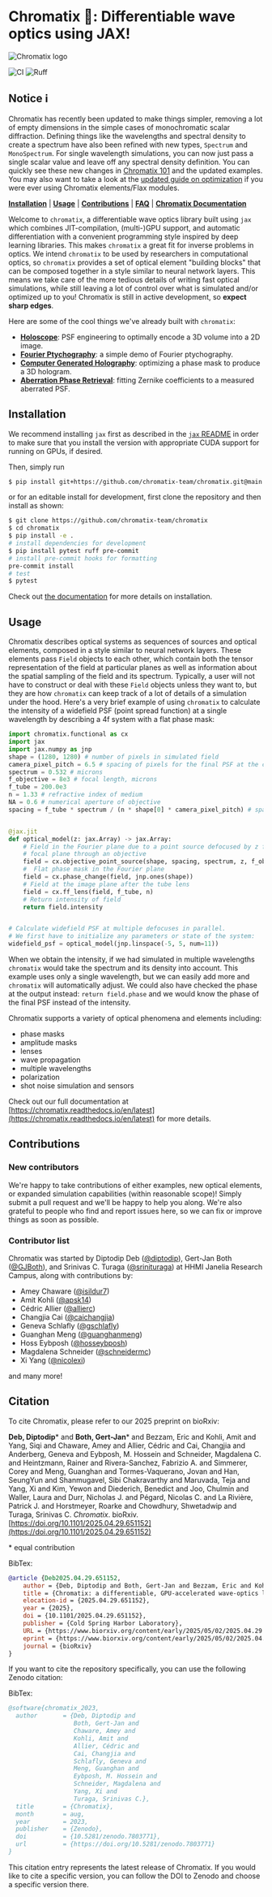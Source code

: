 # Chromatix 🔬: Differentiable wave optics using JAX!
<picture>
  <source media="(prefers-color-scheme: dark)" srcset="https://github.com/chromatix-team/chromatix/blob/main/docs/media/logo_text_white.png?raw=true">
  <source media="(prefers-color-scheme: light)" srcset="https://github.com/chromatix-team/chromatix/blob/main/docs/media/logo_text_black.png?raw=true">
  <img alt="Chromatix logo" src="https://github.com/chromatix-team/chromatix/blob/main/docs/media/logo_text_black.png?raw=true">
</picture>

![CI](https://github.com/chromatix-team/chromatix/actions/workflows/test.yaml/badge.svg) ![Ruff](https://github.com/chromatix-team/chromatix/actions/workflows/format_lint.yaml/badge.svg)

## Notice ℹ️
Chromatix has recently been updated to make things simpler, removing a lot of empty dimensions in the simple cases of monochromatic scalar diffraction. Defining things like the wavelengths and spectral density to create a spectrum have also been refined with new types, `Spectrum` and `MonoSpectrum`. For single wavelength simulations, you can now just pass a single scalar value and leave off any spectral density definition. You can quickly see these new changes in [Chromatix 101](https://chromatix.readthedocs.io/en/latest/101/) and the updated examples. You may also want to take a look at the [updated guide on optimization](https://chromatix.readthedocs.io/en/latest/training/) if you were ever using Chromatix elements/Flax modules.

[**Installation**](#installation)
| [**Usage**](#usage)
| [**Contributions**](#contributions)
| [**FAQ**](https://chromatix.readthedocs.io/en/latest/FAQ/)
| [**Chromatix Documentation**](https://chromatix.readthedocs.io/en/latest/)

Welcome to `chromatix`, a differentiable wave optics library built using `jax` which combines JIT-compilation, (multi-)GPU support, and automatic differentiation with a convenient programming style inspired by deep learning libraries. This makes `chromatix` a great fit for inverse problems in optics. We intend `chromatix` to be used by researchers in computational optics, so `chromatix` provides a set of optical element "building blocks" that can be composed together in a style similar to neural network layers. This means we take care of the more tedious details of writing fast optical simulations, while still leaving a lot of control over what is simulated and/or optimized up to you! Chromatix is still in active development, so **expect sharp edges**.

Here are some of the cool things we've already built with `chromatix`:

- [**Holoscope**](docs/examples/holoscope.ipynb): PSF engineering to optimally encode a 3D volume into a 2D image.
- [**Fourier Ptychography**](docs/examples/fourier_ptychography.ipynb): a simple demo of Fourier ptychography.
- [**Computer Generated Holography**](docs/examples/cgh.ipynb): optimizing a phase mask to produce a 3D hologram.
- [**Aberration Phase Retrieval**](docs/examples/zernike_fitting.ipynb): fitting Zernike coefficients to a measured aberrated PSF.


## Installation

We recommend installing `jax` first as described in the [`jax` README](https://github.com/google/jax#pip-installation-gpu-cuda) in order to make sure that you install the version with appropriate CUDA support for running on GPUs, if desired.

Then, simply run
```bash
$ pip install git+https://github.com/chromatix-team/chromatix.git@main
```
or for an editable install for development, first clone the repository and then install as shown:
```bash
$ git clone https://github.com/chromatix-team/chromatix
$ cd chromatix
$ pip install -e .
# install dependencies for development
$ pip install pytest ruff pre-commit
# install pre-commit hooks for formatting
pre-commit install
# test
$ pytest
```
Check out [the documentation](https://chromatix.readthedocs.io/en/latest/installing/) for more details on installation.

## Usage

Chromatix describes optical systems as sequences of sources and optical elements, composed in a style similar to neural network layers. These elements pass `Field` objects to each other, which contain both the tensor representation of the field at particular planes as well as information about the spatial sampling of the field and its spectrum. Typically, a user will not have to construct or deal with these `Field` objects unless they want to, but they are how `chromatix` can keep track of a lot of details of a simulation under the hood. Here's a very brief example of using `chromatix` to calculate the intensity of a widefield PSF (point spread function) at a single wavelength by describing a 4f system with a flat phase mask:

```python
import chromatix.functional as cx
import jax
import jax.numpy as jnp
shape = (1280, 1280) # number of pixels in simulated field
camera_pixel_pitch = 6.5 # spacing of pixels for the final PSF at the camera, microns
spectrum = 0.532 # microns
f_objective = 8e3 # focal length, microns
f_tube = 200.0e3
n = 1.33 # refractive index of medium
NA = 0.6 # numerical aperture of objective
spacing = f_tube * spectrum / (n * shape[0] * camera_pixel_pitch) # spacing for simulation


@jax.jit
def optical_model(z: jax.Array) -> jax.Array:
    # Field in the Fourier plane due to a point source defocused by z from the
    # focal plane through an objective
    field = cx.objective_point_source(shape, spacing, spectrum, z, f_objective, n, NA)
    #  Flat phase mask in the Fourier plane
    field = cx.phase_change(field, jnp.ones(shape))
    # Field at the image plane after the tube lens
    field = cx.ff_lens(field, f_tube, n)
    # Return intensity of field
    return field.intensity


# Calculate widefield PSF at multiple defocuses in parallel.
# We first have to initialize any parameters or state of the system:
widefield_psf = optical_model(jnp.linspace(-5, 5, num=11))
```
When we obtain the intensity, if we had simulated in multiple wavelengths `chromatix` would take the spectrum and its density into account. This example uses only a single wavelength, but we can easily add more and `chromatix` will automatically adjust. We could also have checked the phase at the output instead: ``return field.phase`` and we would know the phase of the final PSF instead of the intensity.

Chromatix supports a variety of optical phenomena and elements including:

* phase masks
* amplitude masks
* lenses
* wave propagation
* multiple wavelengths
* polarization
* shot noise simulation and sensors

Check out our full documentation at [https://chromatix.readthedocs.io/en/latest](https://chromatix.readthedocs.io/en/latest) for more details.

## Contributions

### New contributors

We're happy to take contributions of either examples, new optical elements, or expanded simulation capabilities (within reasonable scope)! Simply submit a pull request and we'll be happy to help you along. We're also grateful to people who find and report issues here, so we can fix or improve things as soon as possible.

### Contributor list
Chromatix was started by Diptodip Deb ([@diptodip](https://www.github.com/diptodip)), Gert-Jan Both ([@GJBoth](https://www.github.com/GJBoth)), and Srinivas C. Turaga ([@srinituraga](https://www.github.com/srinituraga)) at HHMI Janelia Research Campus, along with contributions by:

* Amey Chaware ([@isildur7](https://www.github.com/isildur7))
* Amit Kohli ([@apsk14](https://www.github.com/apsk14))
* Cédric Allier ([@allierc](https://github.com/allierc))
* Changjia Cai ([@caichangjia](https://github.com/caichangjia))
* Geneva Schlafly ([@gschlafly](https://github.com/gschlafly))
* Guanghan Meng ([@guanghanmeng](https://github.com/guanghanmeng))
* Hoss Eybposh ([@hosseybposh](https://github.com/hosseybposh))
* Magdalena Schneider ([@schneidermc](https://github.com/schneidermc))
* Xi Yang ([@nicolexi](https://github.com/nicolexi))

and many more!

## Citation
To cite Chromatix, please refer to our 2025 preprint on bioRxiv:

**Deb, Diptodip**\* and **Both, Gert-Jan**\* and Bezzam, Eric and Kohli, Amit and Yang, Siqi and Chaware, Amey and Allier, Cédric and Cai, Changjia and Anderberg, Geneva and Eybposh, M. Hossein and Schneider, Magdalena C. and Heintzmann, Rainer and Rivera-Sanchez, Fabrizio A. and Simmerer, Corey and Meng, Guanghan and Tormes-Vaquerano, Jovan and Han, SeungYun and Shanmugavel, Sibi Chakravarthy and Maruvada, Teja and Yang, Xi and Kim, Yewon and Diederich, Benedict and Joo, Chulmin and Waller, Laura and Durr, Nicholas J. and Pégard, Nicolas C. and La Rivière, Patrick J. and Horstmeyer, Roarke and Chowdhury, Shwetadwip and Turaga, Srinivas C. *Chromatix*. bioRxiv. [https://doi.org/10.1101/2025.04.29.651152](https://doi.org/10.1101/2025.04.29.651152)

\* equal contribution

BibTex:
```bibtex
@article {Deb2025.04.29.651152,
	author = {Deb, Diptodip and Both, Gert-Jan and Bezzam, Eric and Kohli, Amit and Yang, Siqi and Chaware, Amey and Allier, C{\'e}dric and Cai, Changjia and Anderberg, Geneva and Eybposh, M. Hossein and Schneider, Magdalena C. and Heintzmann, Rainer and Rivera-Sanchez, Fabrizio A. and Simmerer, Corey and Meng, Guanghan and Tormes-Vaquerano, Jovan and Han, SeungYun and Shanmugavel, Sibi Chakravarthy and Maruvada, Teja and Yang, Xi and Kim, Yewon and Diederich, Benedict and Joo, Chulmin and Waller, Laura and Durr, Nicholas J. and Pegard, Nicolas C. and La Rivi{\`e}re, Patrick J. and Horstmeyer, Roarke and Chowdhury, Shwetadwip and Turaga, Srinivas C.},
	title = {Chromatix: a differentiable, GPU-accelerated wave-optics library},
	elocation-id = {2025.04.29.651152},
	year = {2025},
	doi = {10.1101/2025.04.29.651152},
	publisher = {Cold Spring Harbor Laboratory},
	URL = {https://www.biorxiv.org/content/early/2025/05/02/2025.04.29.651152},
	eprint = {https://www.biorxiv.org/content/early/2025/05/02/2025.04.29.651152.full.pdf},
	journal = {bioRxiv}
}
```

If you want to cite the repository specifically, you can use the following Zenodo citation:

BibTex:
```bibtex
@software{chromatix_2023,
  author       = {Deb, Diptodip and
                  Both, Gert-Jan and
                  Chaware, Amey and
                  Kohli, Amit and
                  Allier, Cédric and
                  Cai, Changjia and
                  Schlafly, Geneva and
                  Meng, Guanghan and
                  Eybposh, M. Hossein and
                  Schneider, Magdalena and
                  Yang, Xi and
                  Turaga, Srinivas C.},
  title        = {Chromatix},
  month        = aug,
  year         = 2023,
  publisher    = {Zenodo},
  doi          = {10.5281/zenodo.7803771},
  url          = {https://doi.org/10.5281/zenodo.7803771}
}
```

This citation entry represents the latest release of Chromatix. If you would like to cite a specific version, you can follow the DOI to Zenodo and choose a specific version there.
